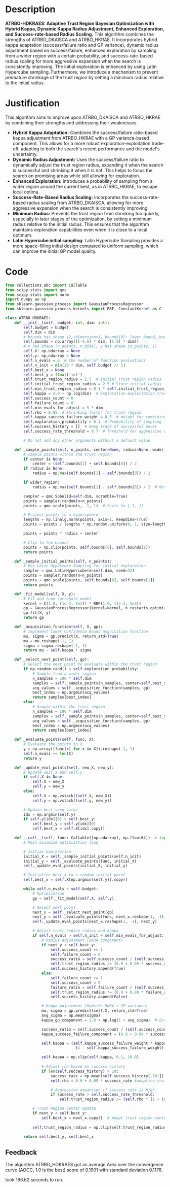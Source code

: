# Description
**ATRBO-HDKRAES: Adaptive Trust Region Bayesian Optimization with Hybrid Kappa, Dynamic Kappa Radius Adjustment, Enhanced Exploration, and Success-rate-based Radius Scaling.** This algorithm combines the strengths of ATRBO_DKAISCA and ATRBO_HKRAE. It incorporates hybrid kappa adaptation (success/failure ratio and GP variance), dynamic radius adjustment based on success/failure, enhanced exploration by sampling from a wider region with a certain probability, and success-rate-based radius scaling for more aggressive expansion when the search is consistently improving. The initial exploration is enhanced by using Latin Hypercube sampling. Furthermore, we introduce a mechanism to prevent premature shrinkage of the trust region by setting a minimum radius relative to the initial radius.

# Justification
This algorithm aims to improve upon ATRBO_DKAISCA and ATRBO_HKRAE by combining their strengths and addressing their weaknesses.

*   **Hybrid Kappa Adaptation:** Combines the success/failure ratio-based kappa adjustment from ATRBO_HKRAE with a GP variance-based component. This allows for a more robust exploration-exploitation trade-off, adapting to both the search's recent performance and the model's uncertainty.
*   **Dynamic Radius Adjustment:** Uses the success/failure ratio to dynamically adjust the trust region radius, expanding it when the search is successful and shrinking it when it is not. This helps to focus the search on promising areas while still allowing for exploration.
*   **Enhanced Exploration:** Introduces a probability of sampling from a wider region around the current best, as in ATRBO_HKRAE, to escape local optima.
*   **Success-Rate-Based Radius Scaling:** Incorporates the success-rate-based radius scaling from ATRBO_DKAISCA, allowing for more aggressive expansion when the search is consistently improving.
*   **Minimum Radius:** Prevents the trust region from shrinking too quickly, especially in later stages of the optimization, by setting a minimum radius relative to the initial radius. This ensures that the algorithm maintains exploration capabilities even when it is close to a local optimum.
*   **Latin Hypercube initial sampling**: Latin Hypercube Sampling provides a more space-filling initial design compared to uniform sampling, which can improve the initial GP model quality.

# Code
```python
from collections.abc import Callable
from scipy.stats import qmc
from scipy.stats import norm
import numpy as np
from sklearn.gaussian_process import GaussianProcessRegressor
from sklearn.gaussian_process.kernels import RBF, ConstantKernel as C

class ATRBO_HDKRAES:
    def __init__(self, budget: int, dim: int):
        self.budget = budget
        self.dim = dim
        # bounds has shape (2,<dimension>), bounds[0]: lower bound, bounds[1]: upper bound
        self.bounds = np.array([[-5.0] * dim, [5.0] * dim])
        # X has shape (n_points, n_dims), y has shape (n_points, 1)
        self.X: np.ndarray = None
        self.y: np.ndarray = None
        self.n_evals = 0  # the number of function evaluations
        self.n_init = min(20 * dim, self.budget // 5)
        self.best_x = None
        self.best_y = float('inf')
        self.trust_region_radius = 2.5  # Initial trust region radius
        self.initial_trust_region_radius = 2.5 # Store initial radius
        self.min_trust_region_radius = 0.1 * self.initial_trust_region_radius # Minimum radius
        self.kappa = 2.0 + np.log(dim)  # Exploration-exploitation trade-off for LCB, adaptive to dimension
        self.success_count = 0
        self.failure_count = 0
        self.min_evals_for_adjust = 5 * dim
        self.rho = 0.95  # Shrinking factor for trust region
        self.kappa_success_failure_weight = 0.5  # Weight for combining success/failure and variance based kappa adjustment
        self.exploration_probability = 0.1  # Probability of sampling from a wider region
        self.success_history = []  # Keep track of successful moves
        self.success_rate_threshold = 0.7  # Threshold for aggressive expansion

        # Do not add any other arguments without a default value

    def _sample_points(self, n_points, center=None, radius=None, wider_region=False):
        # sample points within the trust region
        if center is None:
            center = (self.bounds[1] + self.bounds[0]) / 2
        if radius is None:
            radius = np.max(self.bounds[1] - self.bounds[0]) / 2

        if wider_region:
            radius = np.max(self.bounds[1] - self.bounds[0]) / 2  # Wider region for exploration

        sampler = qmc.Sobol(d=self.dim, scramble=True)
        points = sampler.random(n=n_points)
        points = qmc.scale(points, -1, 1)  # Scale to [-1, 1]

        # Project points to a hypersphere
        lengths = np.linalg.norm(points, axis=1, keepdims=True)
        points = points / lengths * np.random.uniform(0, 1, size=lengths.shape) ** (1 / self.dim)

        points = points * radius + center

        # Clip to the bounds
        points = np.clip(points, self.bounds[0], self.bounds[1])
        return points

    def _sample_initial_points(self, n_points):
        # Use Latin Hypercube Sampling for initial exploration
        sampler = qmc.LatinHypercube(d=self.dim, seed=42)
        points = sampler.random(n=n_points)
        points = qmc.scale(points, self.bounds[0], self.bounds[1])
        return points

    def _fit_model(self, X, y):
        # Fit and tune surrogate model
        kernel = C(1.0, (1e-3, 1e3)) * RBF(1.0, (1e-3, 1e3))
        gp = GaussianProcessRegressor(kernel=kernel, n_restarts_optimizer=5, random_state=42)
        gp.fit(X, y)
        return gp

    def _acquisition_function(self, X, gp):
        # Implement Lower Confidence Bound acquisition function
        mu, sigma = gp.predict(X, return_std=True)
        mu = mu.reshape(-1, 1)
        sigma = sigma.reshape(-1, 1)
        return mu - self.kappa * sigma

    def _select_next_point(self, gp):
        # Select the next point to evaluate within the trust region
        if np.random.rand() < self.exploration_probability:
            # Sample from a wider region
            n_samples = 100 * self.dim
            samples = self._sample_points(n_samples, center=self.best_x, radius=None, wider_region=True)
            acq_values = self._acquisition_function(samples, gp)
            best_index = np.argmin(acq_values)
            return samples[best_index]
        else:
            # Sample within the trust region
            n_samples = 100 * self.dim
            samples = self._sample_points(n_samples, center=self.best_x, radius=self.trust_region_radius)
            acq_values = self._acquisition_function(samples, gp)
            best_index = np.argmin(acq_values)
            return samples[best_index]

    def _evaluate_points(self, func, X):
        # Evaluate the points in X
        y = np.array([func(x) for x in X]).reshape(-1, 1)
        self.n_evals += len(X)
        return y

    def _update_eval_points(self, new_X, new_y):
        # Update self.X and self.y
        if self.X is None:
            self.X = new_X
            self.y = new_y
        else:
            self.X = np.vstack((self.X, new_X))
            self.y = np.vstack((self.y, new_y))

        # Update best seen value
        idx = np.argmin(self.y)
        if self.y[idx][0] < self.best_y:
            self.best_y = self.y[idx][0]
            self.best_x = self.X[idx].copy()

    def __call__(self, func: Callable[[np.ndarray], np.float64]) -> tuple[np.float64, np.array]:
        # Main minimize optimization loop

        # Initial exploration
        initial_X = self._sample_initial_points(self.n_init)
        initial_y = self._evaluate_points(func, initial_X)
        self._update_eval_points(initial_X, initial_y)

        # Initialize best_x to a random initial point
        self.best_x = self.X[np.argmin(self.y)].copy()

        while self.n_evals < self.budget:
            # Optimization
            gp = self._fit_model(self.X, self.y)

            # Select next point
            next_x = self._select_next_point(gp)
            next_y = self._evaluate_points(func, next_x.reshape(1, -1))
            self._update_eval_points(next_x.reshape(1, -1), next_y)

            # Adjust trust region radius and kappa
            if self.n_evals > self.n_init + self.min_evals_for_adjust:
                # Radius Adjustment (DKRA component)
                if next_y < self.best_y:
                    self.success_count += 1
                    self.failure_count = 0
                    success_ratio = self.success_count / (self.success_count + self.failure_count + 1e-9)
                    self.trust_region_radius /= (0.9 + 0.09 * success_ratio)  # Expand faster with higher success
                    self.success_history.append(True)
                else:
                    self.failure_count += 1
                    self.success_count = 0
                    failure_ratio = self.failure_count / (self.success_count + self.failure_count + 1e-9)
                    self.trust_region_radius *= (0.9 + 0.09 * failure_ratio)  # Shrink faster with higher failure
                    self.success_history.append(False)

                # Kappa Adjustment (Hybrid: DKRA + GP variance)
                mu, sigma = gp.predict(self.X, return_std=True)
                avg_sigma = np.mean(sigma)
                kappa_gp_component = 1.0 + np.log(1 + avg_sigma)  # Example GP variance component, can be tuned

                success_ratio = self.success_count / (self.success_count + self.failure_count + 1e-9)
                kappa_success_failure_component = (0.9 + 0.09 * success_ratio)

                self.kappa = (self.kappa_success_failure_weight * kappa_success_failure_component +
                               (1 - self.kappa_success_failure_weight) * kappa_gp_component)

                self.kappa = np.clip(self.kappa, 0.1, 10.0)
                
                # Adjust rho based on success history
                if len(self.success_history) > 10:
                    success_rate = np.mean(self.success_history[-10:])
                    self.rho = 0.9 + 0.09 * success_rate #adaptive rho. Higher success rate leads to higher rho, and thus slower shrinking.

                    # Aggressive expansion if success rate is high
                    if success_rate > self.success_rate_threshold:
                        self.trust_region_radius /= (self.rho * (1 + (success_rate - self.success_rate_threshold)))

            # Trust Region Center Update
            if next_y < self.best_y:
                self.best_x = next_x.copy()  # Adapt trust region center
                
            self.trust_region_radius = np.clip(self.trust_region_radius, self.min_trust_region_radius, np.max(self.bounds[1] - self.bounds[0]) / 2)

        return self.best_y, self.best_x
```
## Feedback
 The algorithm ATRBO_HDKRAES got an average Area over the convergence curve (AOCC, 1.0 is the best) score of 0.1901 with standard deviation 0.1178.

took 166.62 seconds to run.
